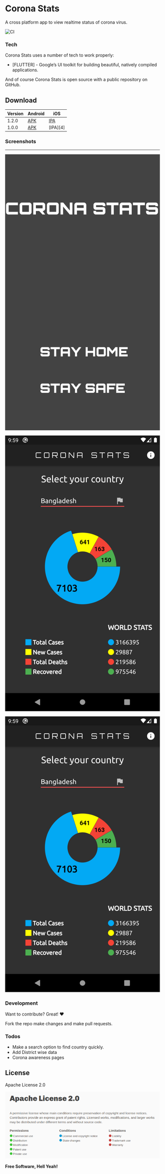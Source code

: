 # Corona Stats

A cross platform app to view realtime status of corona virus.

![CI](https://github.com/i-am-ahad/corona_stats/workflows/CI/badge.svg?event=push)

### Tech

Corona Stats uses a number of tech to work properly:

* [FLUTTER] - Google’s UI toolkit for building beautiful, natively compiled applications.


And of course Corona Stats is open source with a public repository on GitHub.

## Download

| Version | Android | iOS |
| --- | --- | --- |
| 1.2.0 | [APK][2] | [IPA][3] |
| 1.0.0 | [APK][1] | [IPA][4] |



### Screenshots
----
![](android/app/src/main/res/drawable/splash_screen.png)

![](screenshots/Screenshot1.png)

![](screenshots/Screenshot1.png)



### Development

Want to contribute? Great! :heart:

Fork the repo make changes and make pull requests.

### Todos

 - Make a search option to find country quickly.
 - Add District wise data
 - Corona awareness pages

License
----

Apache License 2.0

![](screenshots/LICENSE.png)


**Free Software, Hell Yeah!**

[//]: #DownloadLinks
[1]: https://github.com/i-am-ahad/corona_stats/releases/download/v1.0.0/corona-stats.apk
[2]: https://github.com/i-am-ahad/corona_stats/releases/download/v1.2.0/corona-stats.apk
[3]: 
[4]:
